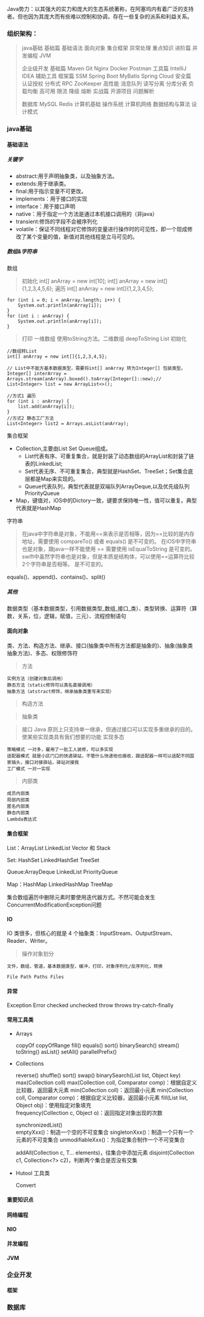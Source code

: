 Java势力：以其强大的实力和庞大的生态系统著称，在阿塞坞内有着广泛的支持者。但也因为其庞大而有些难以控制和协调，存在一些复杂的派系和利益关系。

### 组织架构：

> java基础
> 基础篇 基础语法 面向对象 集合框架 异常处理 重点知识
> 进阶篇 并发编程 JVM
>
> 企业级开发
> 基础篇 Maven Git Nginx Docker Postman
> 工具篇 IntelliJ IDEA 辅助工具
> 框架篇 SSM Spring Boot MyBatis Spring Cloud
> 安全篇 认证授权
> 分布式 RPC ZooKeeper
> 高性能 消息队列 读写分离 分库分表 负载均衡
> 高可用 限流 降级 熔断
> 实战篇 开源项目 问题解析
>
> 数据库 MySQL Redis
> 计算机基础 操作系统 计算机网络 数据结构与算法 设计模式

### java基础
#### 基础语法
##### 关键字
- abstract:用于声明抽象类，以及抽象方法。
- extends:用于继承类。
- final:用于指示变量不可更改。
- implements：用于接口的实现
- interface：用于接口声明
- native：用于指定一个方法是通过本机接口调用的（非java）
- transient:修饰的字段不会被序列化
- volatile：保证不同线程对它修饰的变量进行操作时的可见性，即一个现成修改了某个变量的值，新值对其他线程是立马可见的。

##### 数组&字符串
数组
> 初始化
    int[] anArray = new int[10];
    int[] anArray = new int[]{1,2,3,4,5,6}; 
>遍历
    int[] anArray = new int[]{1,2,3,4,5};
    
    for (int i = 0; i < anArray.length; i++) {
        System.out.println(anArray[i]);
    }
    for (int i : anArray) {
        System.out.println(anArray[i]);
    }
>打印
    一维数组 使用toString方法。二维数组 deepToString
List
> 初始化

    //数组转List
    int[] anArray = new int[]{1,2,3,4,5};

    // List中不能方基本数据类型，需要将int[] anArray 转为Integer[] 包装类型。
    Integer[] interArray = Arrays.stream(anArray).boxed().toArray(Integer[]::new);//
    List<Integer> list = new ArrayList<>();
    
    //方式1 遍历
    for (int i : anArray) {
        list.add(anArray[i]);
    }
    //方式2 静态工厂方法
    List<Integer> list2 = Arrays.asList(anArray);
集合框架
- Collection,主要由List Set Queue组成。
  - List代表有序、可重复集合，就是封装了动态数组的ArrayList和封装了链表的LinkedList; 
  - Set代表无序、不可重复集合，典型就是HashSet、TreeSet；Set集合底层都是Map来实现的。 
  - Queue代表队列，典型代表就是双端队列ArrayDeque,以及优先级队列PriorityQueue
- Map，键值对，iOS中的Dictory一致，键要求保持唯一性，值可以重复。典型代表就是HashMap

字符串
> 在java中字符串是对象，不能用==来表示是否相等，因为==比较的是内存地址，需要使用 compareTo() 或者 equals() 是不可变的。
> 在iOS中字符串也是对象，跟java一样不能使用 == 需要使用 isEqualToString 是可变的。
> swift中虽然字符串也是对象，但是本质是结构体，可以使用==运算符比较2个字符串是否相等。 是不可变的。

equals()、append()、contains()、split()

##### 其他
数据类型（基本数据类型，引用数据类型_数组_接口_类）、类型转换、运算符（算数，关系，位，逻辑，赋值，三元）、流程控制语句

#### 面向对象

类、方法、构造方法、继承、接口(抽象类中所有方法都是抽象的)、抽象(抽象类 抽象方法)、多态、权限修饰符
>方法

    实例方法（创建对象后调用）
    静态方法（static修饰可以类名直接调用）
    抽象方法（atstract修饰，继承抽象类重写来实现）
>构造方法

>抽象类
    

>接口
    Java 原则上只支持单一继承，但通过接口可以实现多重继承的目的。
    使某些实现类具有我们想要的功能
    实现多态
    
    策略模式 一对多，雇用了一批工人装修，可以多实现
    适配器模式 就是小区门口的快递驿站，不管什么快递他也接收，跟适配器一样可以适配不同国家插头，接口对接驿站，驿站对接我
    工厂模式 一对一实现
>内部类
    
    成员内部类
    局部内部类
    匿名内部类
    静态内部类
    Lambda表达式



#### 集合框架

List：ArrayList LinkedList Vector 和 Stack

Set: HashSet LinkedHashSet TreeSet

Queue:ArrayDeque LinkedList PriorityQueue

Map：HashMap LinkedHashMap TreeMap

集合数组遍历中删除元素时要使用迭代器方式。不然可能会发生ConcurrentModificationException问题


#### IO
IO 类很多，但核心的就是 4 个抽象类：InputStream、OutputStream、Reader、Writer。

>操作对象划分
    
    文件，数组，管道，基本数据类型，缓冲，打印，对象序列化/反序列化，转换

    File Path Paths Files


#### 异常
Exception Error checked unchecked throw throws try-catch-finally

#### 常用工具类
- Arrays
  

    copyOf copyOfRange fill() equals() sort() binarySearch() stream() toString() asList() setAll() 
    parallelPrefix()
    

- Collections


    reverse() shuffle() sort() swap() binarySearch(List list, Object key)
    max(Collection coll)
    max(Collection coll, Comparator comp)：根据自定义比较器，返回最大元素
    min(Collection coll)：返回最小元素
    min(Collection coll, Comparator comp)：根据自定义比较器，返回最小元素
    fill(List list, Object obj)：使用指定对象填充    
    frequency(Collection c, Object o)：返回指定对象出现的次数

    synchronizedList()    
    emptyXxx()：制造一个空的不可变集合
    singletonXxx()：制造一个只有一个元素的不可变集合
    unmodifiableXxx()：为指定集合制作一个不可变集合

    addAll(Collection<? super T> c, T... elements)，往集合中添加元素
    disjoint(Collection<?> c1, Collection<?> c2)，判断两个集合是否没有交集
- Hutool 工具类

    
    Convert
#### 重要知识点

#### 网络编程
    
#### NIO

#### 并发编程

#### JVM

### 企业开发
#### 框架
### 数据库








